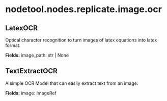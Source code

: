 # nodetool.nodes.replicate.image.ocr

## LatexOCR

Optical character recognition to turn images of latex equations into latex format.

**Fields:**
image_path: str | None

## TextExtractOCR

A simple OCR Model that can easily extract text from an image.

**Fields:**
image: ImageRef

